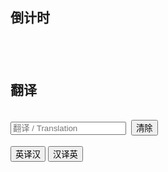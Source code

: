 <h2>倒计时</h2>

<h1 id="countdown"></h1><br>

<h2>翻译</h2><br>

<div display="inline">
    <input type="text" placeholder="翻译 / Translation" id="trans">&nbsp;
    <button class="red button" onclick="clear_input()">清除</button>
</div><br>
<div display="inline">
    <button class="blue button" onclick="en_to_zh_translate()">英译汉</button>
    <button class="blue button" onclick="zh_to_en_translate()">汉译英</button>
</div>
